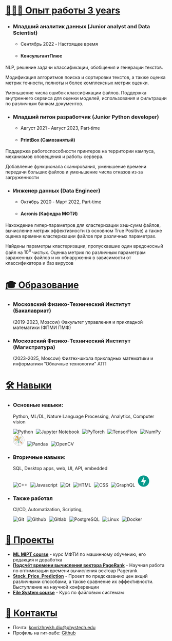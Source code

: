 <a style="display:none;">Коврижных Дмитрий Резюме</a>


# <a id="works" href="#works">👨🏻‍💻 Опыт работы 3 years</a>
* ### Младший аналитик данных (Junior analyst and Data Scientist)
   * Cентябрь 2022 ‑ Настоящее время
   * #### КонсультантПлюс
 
NLP, решение задачи классификации, обобщения и генерации текстов. 

Модификация алгоритмов поиска и сортировки текстов, а также оценка метрик точности, полноты и более комплексных метрик
оценки. 

Уменьшение числа ошибок классификации файлов. Поддержка внутреннего сервиса для оценки моделей, использования и фильтрации по различным банкам документов.


* ### Младший питон разработчик (Junior Python developer)
   * Август 2021 ‑ Август 2023, Part‑time
   * #### PrintBox (Самозанятый)

Поддержка работоспособности принтеров на территории кампуса, механизмов оповещения и работы сервера. 

Добавление функционала сканирования, уменьшение времени передачи больших файлов и уменьшение числа отказов из‑за
загруженности

* ### Инженер данных (Data Engineer)
   * Октябрь 2020 ‑ Maрт 2022, Part‑time
   * #### Acronis (Кафедра МФТИ)


Нахождение гипер‑параметров для кластеризации хэш‑сумм файлов, вычисление метрик эффективности (в основном True Positive)
а также оценка времени кластеризации файлов при различных параметрах.

Найдены параметры кластеризации, пропускавшие один вредоносный файл на $10^6$ чистых. Оценка метрик по различным параметрам зараженных файлов и их обнаружения в зависимости от классификатора и баз вирусов

# <a id="education" href="#education">🎓 Образование</a>

* ### Московский Физико‑Технический Институт (Бакалавриат)
    (2019-2023, Moscow) Факультет управления и прикладной математики (ФПМИ ПМФ)
  
* ### Московский Физико‑Технический Институт (Магистратура)
    (2023-2025, Moscow) Физтех-школа прикладных математики и информатики ”Облачные технологии” АТП

# <a id="skills" href="#skills">🛠️ Навыки</a>

* ### Основные навыки: 
    Python, ML/DL, Nature Language Processing, Analytics, Computer vision
    <p align="left">
      <img src="assets/icons/python.svg" width=35px style="padding-right:5px;" draggable="false" title="Python">
      <img src="assets/icons/jupyter.svg" width=25px style="padding-right:5px;" draggable="false" title="Jupyter Notebook">
      <img src="assets/icons/pytorch.svg" width=35px style="padding-right:5px;" draggable="false" title="PyTorch">
      <img src="assets/icons/tensorflow.svg" width=35px style="padding-right:5px;" draggable="false" title="TensorFlow">
      <img src="assets/icons/numpy-icon.svg" width=35px style="padding-right:5px;" draggable="false" title="NumPy">
      <img src="assets/icons/matplotlib.svg" width=35px style="padding-right:5px;" draggable="false" title="Matplotlib">
      <img src="assets/icons/pandas-icon.svg" width=30px style="padding-right:5px;" draggable="false" title="Pandas">
      <img src="assets/icons/opencv.svg" width=30px style="padding-right:5px;" draggable="false" title="OpenCV">
    </p>

* ### Вторичные навыки:
    SQL, Desktop apps, web, UI, API, embedded
    <p align="left">
      <img src="assets/icons/c-plusplus.svg" width=35px style="padding-right:5px;" draggable="false" title="C++">
      <img src="assets/icons/c.svg" width=35px style="padding-right:5px;" draggable="false" title="Javascript">    
      <img src="assets/icons/qt.svg" width=35px style="padding-right:5px;" draggable="false" title="Qt">
      <img src="assets/icons/html-5.svg" width=35px style="padding-right:5px;" draggable="false" title="HTML">
      <img src="assets/icons/css-3.svg" width=35px style="padding-right:5px;" draggable="false" title="CSS">
      <img src="assets/icons/kubernetes.svg" width=35px style="padding-right:5px;" draggable="false" title="GraphQL">
      <img src="assets/icons/fastapi.svg" width=35px style="padding-right:5px;" draggable="false" title="FastAPI">
  </p>


* ### Также работал
    CI/CD, Automatization, Scripting, 
    <p align="left">
      <img src="assets/icons/git-icon.svg" width=35px style="padding-right:5px;" draggable="false" title="Git">
      <img src="assets/icons/github-icon.svg" width=35px style="padding-right:5px;" draggable="false" title="Github">
      <img src="assets/icons/gitlab.svg" width=35px style="padding-right:5px;" draggable="false" title="Gitlab">
      <img src="assets/icons/postgresql.svg" width=35px style="padding-right:5px;" draggable="false" title="PostgreSQL">
      <img src="assets/icons/linux-tux.svg" width=35px style="padding-right:5px;" draggable="false" title="Linux">
      <img src="assets/icons/docker-icon.svg" width=35px style="padding-right:5px;" draggable="false" title="Docker">
    </p>


# <a id="projects" href="#projects">🧩 Проекты </a>
* **[ML MIPT course](https://github.com/HCL-271/ml-course-Fall-)** - курс МФТИ по машинному обучению, его редакция и доработка
* **[Подсчёт времени вычисления вектора PageRank](https://github.com/HCL-271/Page_rank)** - Научная работа по оптимизации времени вычисления вектоар Pagerank
* **[Stock_Price_Prediction](https://github.com/HCL-271/Stock_Price_Prediction)** - Проект по предсказанию цен акций различными способами, а также сравнение их эффективности. Выступление на научной конференции
* **[File System course](https://github.com/HCL-271/filesystems-101-exercises)** - Курс по файловым системам

# <a id="contacts" href="#contacts">📧 Контакты</a>
* Почта: [kovrizhnykh.diu@phystech.edu](mailto:kovrizhnykh.diu@phystech.edu)
* Профиль на гит-хабе: [Github](https://github.com/HCL-271/HCL-271.github.io/tree/main)
